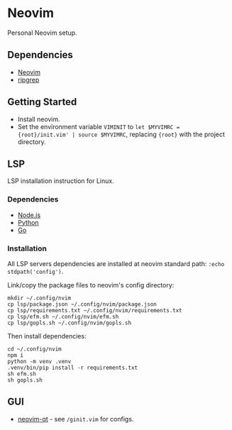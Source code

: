 # Neovim

Personal Neovim setup.

## Dependencies

- [Neovim](https://github.com/neovim/neovim/releases)
- [ripgrep](https://github.com/BurntSushi/ripgrep/releases)

## Getting Started

- Install neovim.
- Set the environment variable `VIMINIT` to `let $MYVIMRC = {root}/init.vim' | source $MYVIMRC`, replacing `{root}`
	with the project directory.

## LSP

LSP installation instruction for Linux.

### Dependencies

- [Node.js](https://nodejs.org/en/download/)
- [Python](https://www.python.org/downloads/)
- [Go](https://go.dev/)

### Installation

All LSP servers dependencies are installed at neovim standard path: `:echo stdpath('config')`.

Link/copy the package files to neovim's config directory:

    mkdir ~/.config/nvim
    cp lsp/package.json ~/.config/nvim/package.json
    cp lsp/requirements.txt ~/.config/nvim/requirements.txt
    cp lsp/efm.sh ~/.config/nvim/efm.sh
    cp lsp/gopls.sh ~/.config/nvim/gopls.sh

Then install dependencies:

    cd ~/.config/nvim
    npm i
    python -m venv .venv
    .venv/bin/pip install -r requirements.txt
    sh efm.sh
    sh gopls.sh

## GUI

- [neovim-qt](https://github.com/equalsraf/neovim-qt) - see `/ginit.vim` for configs.
